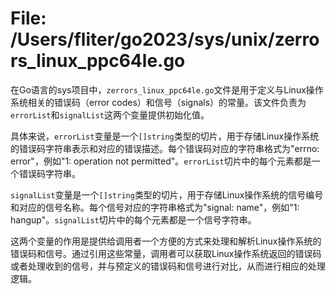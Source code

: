 # File: /Users/fliter/go2023/sys/unix/zerrors_linux_ppc64le.go

在Go语言的sys项目中，`zerrors_linux_ppc64le.go`文件是用于定义与Linux操作系统相关的错误码（error codes）和信号（signals）的常量。该文件负责为`errorList`和`signalList`这两个变量提供初始化值。

具体来说，`errorList`变量是一个`[]string`类型的切片，用于存储Linux操作系统的错误码字符串表示和对应的错误描述。每个错误码对应的字符串格式为"errno: error"，例如"1: operation not permitted"。`errorList`切片中的每个元素都是一个错误码字符串。

`signalList`变量是一个`[]string`类型的切片，用于存储Linux操作系统的信号编号和对应的信号名称。每个信号对应的字符串格式为"signal: name"，例如"1: hangup"。`signalList`切片中的每个元素都是一个信号字符串。

这两个变量的作用是提供给调用者一个方便的方式来处理和解析Linux操作系统的错误码和信号。通过引用这些常量，调用者可以获取Linux操作系统返回的错误码或者处理收到的信号，并与预定义的错误码和信号进行对比，从而进行相应的处理逻辑。

